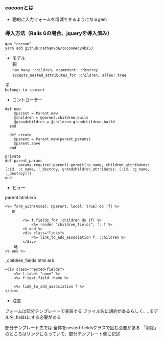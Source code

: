 ### cocoonとは
- 動的に入力フォームを増減できるようになるgem  

### 導入方法（Rails 6の場合、jqueryを導入済み）
`gem "cocoon"`  
`yarn add github:nathanvda/cocoon#c24ba53`  

- モデル    
親  
`has_many :children, dependent: :destroy`  
`accepts_nested_attributes_for :children, allow: true`  

子  
`belongs_to :parent`  

- コントローラー    
```.ruby
def new
    @parent = Parent.new
    @children = @parent.children.build
    @grandchildren = @children.grandchildren.build
  end

  def create
    @parent = Parent.new(parent_params)
    @parent.save
  end

private
def parent_params
      params.require(:parent).permit(:p_name, children_attributes: [:id, :c_name, :_destroy, grandchildren_attributes: [:id, :g_name, :_destroy]])
end
```

- ビュー  

parent.html.erb

```.ruby
<%= form_with(model: @parent, local: true) do |f| %>
   略
   
        <%= f.fields_for :children do |f| %>
            <%= render "children_fields", f: f %>
        <% end %>
        <div class="links">
            <%= link_to_add_association f, :children %>
        </div>
    略
<% end %>
```
_children_fields.html.erb

```.ruby
<div class="nested-fields">
    <%= f.label "name" %>
    <%= f.text_field :name %>
    
    <%= link_to_add_association f %>
</div>
```

- 注意  
 
フォームは部分テンプレートで実装する
ファイル名に規約があるらしく、_モデル名_fieldsにする必要がある

  
部分テンプレート先では
全体をnested-fieldsクラスで囲む必要がある
「削除」のところはリンクになっていて、部分テンプレート側に記述
